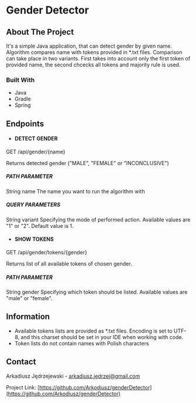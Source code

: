 # Gender Detector
 
## About The Project
 
It's a simple Java application, that can detect gender by given name. Algorithm compares name with tokens provided in *.txt files. 
Comparison can take place in two variants. 
First takes into account only the first token of provided name, the second chcecks all tokens and majority rule is used.
 
 
### Built With
 
* Java
* Gradle
* Spring
 
 
 
  
## Endpoints
 
* #### DETECT GENDER
GET /api/gender/{name}
 
Returns detected gender ("MALE", "FEMALE" or "INCONCLUSIVE")
 
##### PATH PARAMETER
String name
The name you want to run the algorithm with
 
##### QUERY PARAMETERS
String variant
Specifying the mode of performed action. 
Available values are "1" or "2".
Default value is 1.
 
 
* #### SHOW TOKENS
GET /api/gender/tokens/{gender}
 
Returns list of all available tokens of chosen gender.
 
##### PATH PARAMETER
String gender
Specifying which token should be listed. 
Available values are "male" or "female".
 
 
 
## Information
* Available tokens lists are provided as *.txt files. Encoding is set to UTF-8, and this charset should be set in your IDE when working with code.
* Token lists do not contain names with Polish characters
 
 
 
## Contact
 
Arkadiusz Jędrzejewski - arkadiusz.jedrzej@gmail.com
 
Project Link: [https://github.com/Arkodiusz/genderDetector](https://github.com/Arkodiusz/genderDetector)
